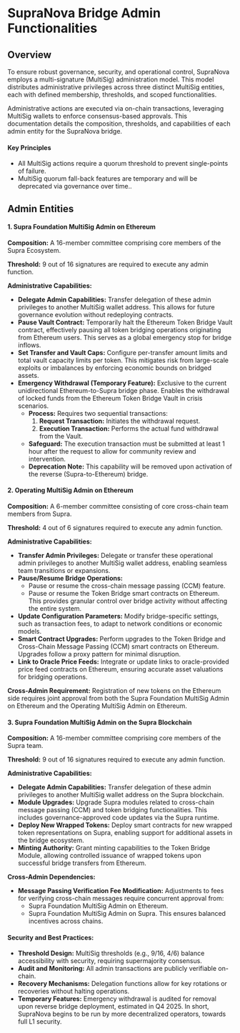 # SupraNova Bridge Admin Functionalities

## Overview

To ensure robust governance, security, and operational control, SupraNova employs a multi-signature (MultiSig) administration model. This model distributes administrative privileges across three distinct MultiSig entities, each with defined membership, thresholds, and scoped functionalities.

Administrative actions are executed via on-chain transactions, leveraging MultiSig wallets to enforce consensus-based approvals. This documentation details the composition, thresholds, and capabilities of each admin entity for the SupraNova bridge.

#### **Key Principles**

* All MultiSig actions require a quorum threshold to prevent single-points of failure.
* MultiSig quorum fall-back features are temporary and will be deprecated via governance over time..



## Admin Entities

#### 1. Supra Foundation MultiSig Admin on Ethereum

**Composition:** A 16-member committee comprising core members of the Supra Ecosystem.

**Threshold:** 9 out of 16 signatures are required to execute any admin function.

**Administrative Capabilities:**

* **Delegate Admin Capabilities:** Transfer delegation of these admin privileges to another MultiSig wallet address. This allows for future governance evolution without redeploying contracts.
* **Pause Vault Contract:** Temporarily halt the Ethereum Token Bridge Vault contract, effectively pausing all token bridging operations originating from Ethereum users. This serves as a global emergency stop for bridge inflows.
* **Set Transfer and Vault Caps:** Configure per-transfer amount limits and total vault capacity limits per token. This mitigates risk from large-scale exploits or imbalances by enforcing economic bounds on bridged assets.
* **Emergency Withdrawal (Temporary Feature):** Exclusive to the current unidirectional Ethereum-to-Supra bridge phase. Enables the withdrawal of locked funds from the Ethereum Token Bridge Vault in crisis scenarios.
  * **Process:** Requires two sequential transactions:
    1. **Request Transaction:** Initiates the withdrawal request.
    2. **Execution Transaction:** Performs the actual fund withdrawal from the Vault.
  * **Safeguard:** The execution transaction must be submitted at least 1 hour after the request to allow for community review and intervention.
  * **Deprecation Note:** This capability will be removed upon activation of the reverse (Supra-to-Ethereum) bridge.



#### 2. Operating MultiSig Admin on Ethereum

**Composition:** A 6-member committee consisting of core cross-chain team members from Supra.

**Threshold:** 4 out of 6 signatures required to execute any admin function.

**Administrative Capabilities:**

* **Transfer Admin Privileges:** Delegate or transfer these operational admin privileges to another MultiSig wallet address, enabling seamless team transitions or expansions.
* **Pause/Resume Bridge Operations:**&#x20;
  * Pause or resume the cross-chain message passing (CCM) feature.
  * Pause or resume the Token Bridge smart contracts on Ethereum. This provides granular control over bridge activity without affecting the entire system.
* **Update Configuration Parameters:** Modify bridge-specific settings, such as transaction fees, to adapt to network conditions or economic models.
* **Smart Contract Upgrades:** Perform upgrades to the Token Bridge and Cross-Chain Message Passing (CCM) smart contracts on Ethereum. Upgrades follow a proxy pattern for minimal disruption.
* **Link to Oracle Price Feeds:** Integrate or update links to oracle-provided price feed contracts on Ethereum, ensuring accurate asset valuations for bridging operations.

**Cross-Admin Requirement:** Registration of new tokens on the Ethereum side requires joint approval from both the Supra Foundation MultiSig Admin on Ethereum and the Operating MultiSig Admin on Ethereum.



#### 3. Supra Foundation MultiSig Admin on the Supra Blockchain

**Composition:** A 16-member committee comprising core members of the Supra team.

**Threshold:** 9 out of 16 signatures required to execute any admin function.

**Administrative Capabilities:**

* **Delegate Admin Capabilities:** Transfer delegation of these admin privileges to another MultiSig wallet address on the Supra blockchain.
* **Module Upgrades:** Upgrade Supra modules related to cross-chain message passing (CCM) and token bridging functionalities. This includes governance-approved code updates via the Supra runtime.
* **Deploy New Wrapped Tokens:** Deploy smart contracts for new wrapped token representations on Supra, enabling support for additional assets in the bridge ecosystem.
* **Minting Authority:** Grant minting capabilities to the Token Bridge Module, allowing controlled issuance of wrapped tokens upon successful bridge transfers from Ethereum.

**Cross-Admin Dependencies:**

* **Message Passing Verification Fee Modification:** Adjustments to fees for verifying cross-chain messages require concurrent approval from:
  * Supra Foundation MultiSig Admin on Ethereum.
  * Supra Foundation MultiSig Admin on Supra. This ensures balanced incentives across chains.



#### **Security and Best Practices:**

* **Threshold Design:** MultiSig thresholds (e.g., 9/16, 4/6) balance accessibility with security, requiring supermajority consensus.
* **Audit and Monitoring:** All admin transactions are publicly verifiable on-chain.
* **Recovery Mechanisms:** Delegation functions allow for key rotations or recoveries without halting operations.
* **Temporary Features:** Emergency withdrawal is audited for removal upon reverse bridge deployment, estimated in Q4 2025. In short, SupraNova begins to be run by more decentralized operators, towards full L1 security.





